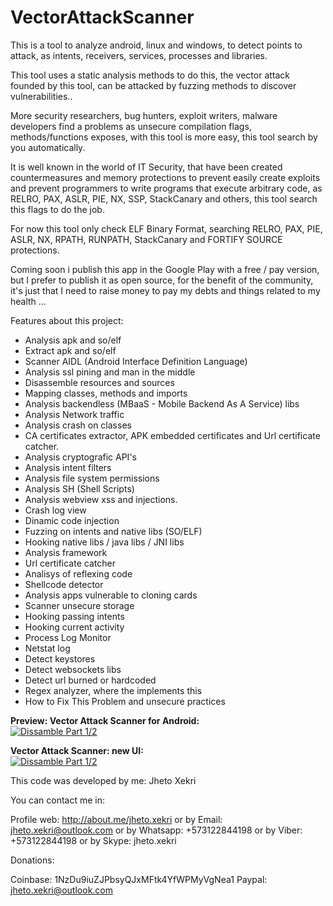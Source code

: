 VectorAttackScanner
===================

This is a tool to analyze android, linux and windows, to detect points to attack, as intents, receivers, services, processes and libraries.

This tool uses a static analysis methods to do this, the vector attack founded by this tool, can be attacked by fuzzing methods to discover vulnerabilities..

More security researchers, bug hunters, exploit writers, malware developers find a problems as unsecure compilation flags, methods/functions exposes, with this tool is more easy, this tool search by you automatically.

It is well known in the world of IT Security, that have been created countermeasures and memory protections to prevent easily create exploits and prevent programmers to write programs that execute arbitrary code, as RELRO, PAX, ASLR, PIE, NX, SSP, StackCanary and others, this tool search this flags to do the job.

For now this tool only check ELF Binary Format, searching RELRO, PAX, PIE, ASLR, NX, RPATH, RUNPATH, StackCanary and FORTIFY SOURCE protections.

Coming soon i publish this app in the Google Play with a free / pay version, but I prefer to publish it as open source, for the benefit of the community, it's just that I need to raise money to pay my debts and things related to my health ...

Features about this project:

- Analysis apk and so/elf
- Extract apk and so/elf
- Scanner AIDL (Android Interface Definition Language)
- Analysis ssl pining and man in the middle
- Disassemble resources and sources
- Mapping classes, methods and imports
- Analysis backendless (MBaaS - Mobile Backend As A Service) libs
- Analysis Network traffic
- Analysis crash on classes
- CA certificates extractor, APK embedded certificates and Url certificate catcher.
- Analysis cryptografic API's
- Analysis intent filters
- Analysis file system permissions
- Analysis SH (Shell Scripts)
- Analysis webview xss and injections.
- Crash log view
- Dinamic code injection
- Fuzzing on intents and native libs (SO/ELF)
- Hooking native libs / java libs / JNI libs
- Analysis framework
- Url certificate catcher
- Analisys of reflexing code
- Shellcode detector
- Analysis apps vulnerable to cloning cards
- Scanner unsecure storage
- Hooking passing intents
- Hooking current activity
- Process Log Monitor
- Netstat log
- Detect keystores
- Detect websockets libs
- Detect url burned or hardcoded
- Regex analyzer, where the implements this
- How to Fix This Problem and unsecure practices

<b>Preview: Vector Attack Scanner for Android:</b><br>
[![Dissamble Part 1/2](http://img.youtube.com/vi/UMxqoevDYN4/0.jpg)](https://www.youtube.com/watch?v=UMxqoevDYN4)

<b>Vector Attack Scanner: new UI:</b><br>
[![Dissamble Part 1/2](http://img.youtube.com/vi/5aO_A3a2svw/0.jpg)](https://www.youtube.com/watch?v=5aO_A3a2svw)

This code was developed by me: Jheto Xekri

You can contact me in:

Profile web: http://about.me/jheto.xekri
or by Email: jheto.xekri@outlook.com
or by Whatsapp: +573122844198
or by Viber: +573122844198
or by Skype: jheto.xekri

Donations:

Coinbase: 1NzDu9iuZJPbsyQJxMFtk4YfWPMyVgNea1
Paypal: jheto.xekri@outlook.com
